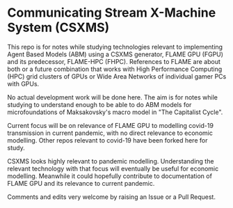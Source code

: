 # Communicating Stream X-Machine System (CSXMS)


This repo is for notes while studying technologies relevant to implementing Agent Based Models (ABM) using a CSXMS generator, FLAME GPU (FGPU) and its predecessor, FLAME-HPC (FHPC). References to FLAME are about both or a future combination that works with High Performance Computing (HPC) grid clusters of GPUs or Wide Area Networks of individual gamer PCs with GPUs.

No actual development work will be done here. The aim is for notes while studying to understand enough to be able to do ABM models for microfoundations of Maksakovsky's macro model in "The Capitalist Cycle".

Current focus will be on relevance of FLAME GPU to modelling covid-19 transmission in current pandemic, with no direct relevance to economic modelling. Other repos relevant to covid-19 have been forked here for study.

CSXMS looks highly relevant to pandemic modelling. Understanding the relevant technology with that focus will eventually be useful for economic modelling. Meanwhile it could hopefully contribute to documentation of FLAME GPU and its relevance to current pandemic.

Comments and edits very welcome by raising an Issue or a Pull Request.
